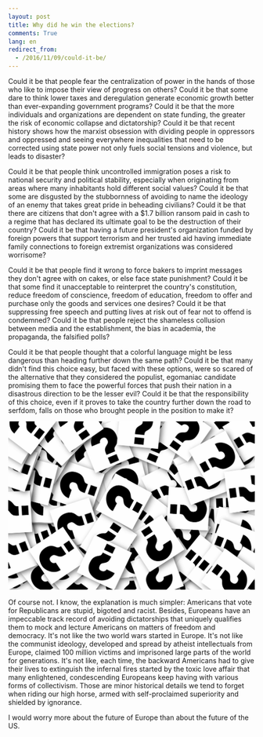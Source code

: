 ```yaml
---
layout: post
title: Why did he win the elections?
comments: True
lang: en
redirect_from:
  - /2016/11/09/could-it-be/
---
```


Could it be that people fear the centralization of power in the hands of those who like to impose their view of progress on others? Could it be that some dare to think lower taxes and deregulation generate economic growth better than ever-expanding government programs? Could it be that the more individuals and organizations are dependent on state funding, the greater the risk of economic collapse and dictatorship? Could it be that recent history shows how the marxist obsession with dividing people in oppressors and oppressed and seeing everywhere inequalities that need to be corrected using state power not only fuels social tensions and violence, but leads to disaster?

 <!--more-->

 Could it be that people think uncontrolled immigration poses a risk to national security and political stability, especially when originating from areas where many inhabitants hold different social values? Could it be that some are disgusted by the stubbornness of avoiding to name the ideology of an enemy that takes great pride in beheading civilians? Could it be that there are citizens that don't agree with a $1.7 billion ransom paid in cash to a regime that has declared its ultimate goal to be the destruction of their country? Could it be that having a future president's organization funded by foreign powers that support terrorism and her trusted aid having immediate family connections to foreign extremist organizations was considered worrisome?

Could it be that people find it wrong to force bakers to imprint messages they don't agree with on cakes, or else face state punishment? Could it be that some find it unacceptable to reinterpret the country's constitution, reduce freedom of conscience, freedom of education, freedom to offer and purchase only the goods and services one desires? Could it be that suppressing free speech and putting lives at risk out of fear not to offend is condemned? Could it be that people reject the shameless collusion between media and the establishment, the bias in academia, the propaganda, the falsified polls?

Could it be that people thought that a colorful language might be less dangerous than heading further down the same path? Could it be that many didn't find this choice easy, but faced with these options, were so scared of the alternative that they considered the populist, egomaniac candidate promising them to face the powerful forces that push their nation in a disastrous direction to be the lesser evil? Could it be that the responsibility of this choice, even if it proves to take the country further down the road to serfdom, falls on those who brought people in the position to make it?

![Could it be](/assets/questions.jpg "Could it be")

Of course not. I know, the explanation is much simpler: Americans that vote for Republicans are stupid, bigoted and racist. Besides, Europeans have an impeccable track record of avoiding dictatorships that uniquely qualifies them to mock and lecture Americans on matters of freedom and democracy. It's not like the two world wars started in Europe. It's not like the communist ideology, developed and spread by atheist intellectuals from Europe, claimed 100 million victims and imprisoned large parts of the world for generations. It's not like, each time, the backward Americans had to give their lives to extinguish the infernal fires started by the toxic love affair that many enlightened, condescending Europeans keep having with various forms of collectivism. Those are minor historical details we tend to forget when riding our high horse, armed with self-proclaimed superiority and shielded by ignorance.

I would worry more about the future of Europe than about the future of the US.
